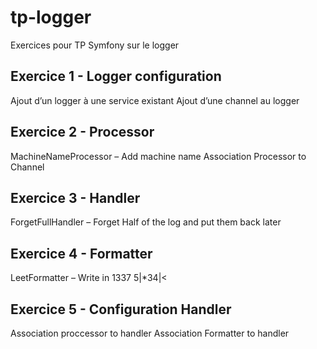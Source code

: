 # tp-logger

Exercices pour TP Symfony sur le logger


## Exercice 1 - Logger configuration

Ajout d’un logger à une service existant
Ajout d’une channel au logger

## Exercice 2 - Processor

MachineNameProcessor – Add machine name
Association Processor to Channel

## Exercice 3 - Handler

ForgetFullHandler – Forget Half of the log and put them back later

## Exercice 4 - Formatter

LeetFormatter – Write in 1337 5|*34|<

## Exercice 5 - Configuration Handler

Association proccessor to handler
Association Formatter to handler
